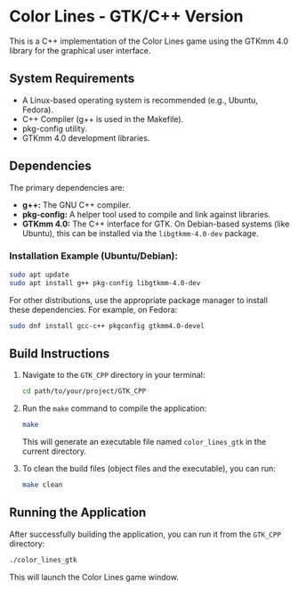 # Color Lines - GTK/C++ Version

This is a C++ implementation of the Color Lines game using the GTKmm 4.0 library for the graphical user interface.

## System Requirements

- A Linux-based operating system is recommended (e.g., Ubuntu, Fedora).
- C++ Compiler (g++ is used in the Makefile).
- pkg-config utility.
- GTKmm 4.0 development libraries.

## Dependencies

The primary dependencies are:

- **g++:** The GNU C++ compiler.
- **pkg-config:** A helper tool used to compile and link against libraries.
- **GTKmm 4.0:** The C++ interface for GTK. On Debian-based systems (like Ubuntu), this can be installed via the `libgtkmm-4.0-dev` package.

### Installation Example (Ubuntu/Debian):

```bash
sudo apt update
sudo apt install g++ pkg-config libgtkmm-4.0-dev
```

For other distributions, use the appropriate package manager to install these dependencies. For example, on Fedora:

```bash
sudo dnf install gcc-c++ pkgconfig gtkmm4.0-devel
```

## Build Instructions

1.  Navigate to the `GTK_CPP` directory in your terminal:
    ```bash
    cd path/to/your/project/GTK_CPP
    ```
2.  Run the `make` command to compile the application:
    ```bash
    make
    ```
    This will generate an executable file named `color_lines_gtk` in the current directory.

3.  To clean the build files (object files and the executable), you can run:
    ```bash
    make clean
    ```

## Running the Application

After successfully building the application, you can run it from the `GTK_CPP` directory:

```bash
./color_lines_gtk
```

This will launch the Color Lines game window.
